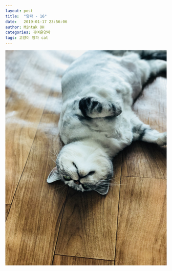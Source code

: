 ```yaml
---
layout: post
title:  "양파 - 16"
date:   2019-01-17 23:56:06
author: Mintak OH
categories: 귀여운양파
tags: 고양이 양파 cat
---
```


![이미지](https://raw.githubusercontent.com/mintakoh/mintakoh.github.io/master/assets/cat_onion/onion16.jpg)